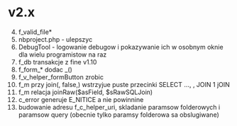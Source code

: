 # v2.x

4. f_valid_file*
8. nbproject.php - ulepszyc
9. DebugTool - logowanie debugow i pokazywanie ich w osobnym oknie dla wielu programistow na raz
11. f_db transakcje z fine v1.10
12. f_form_* dodac _()
14. f_v_helper_formButton zrobic
16. f_m przy join(, false,) wstrzyjue puste przecinki SELECT ..., , JOIN 1 jOIN 
17. f_m relacja joinRaw($asField, $sRawSQLJoin)
18. c_error generuje E_NITICE a nie powinnine
19. budowanie adresu f_c_helper_uri, skladanie paramsow folderowych i paramsow query (obecnie tylko paramsy folderowa sa obslugiwane)

